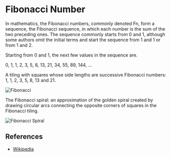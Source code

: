 # Fibonacci Number

In mathematics, the Fibonacci numbers, commonly denoted Fn, form a sequence, the Fibonacci sequence, in which each number is the sum of the two preceding ones. The sequence commonly starts from 0 and 1, although some authors omit the initial terms and start the sequence from 1 and 1 or from 1 and 2. 

Starting from 0 and 1, the next few values in the sequence are.

0, 1, 1, 2, 3, 5, 8, 13, 21, 34, 55, 89, 144, ...

A tiling with squares whose side lengths are successive Fibonacci numbers: 1, 1, 2, 3, 5, 8, 13 and 21.

![Fibonacci](https://upload.wikimedia.org/wikipedia/commons/thumb/1/15/Fibonacci_Squares.svg/300px-Fibonacci_Squares.svg.png)

The Fibonacci spiral: an approximation of the golden spiral created by drawing circular arcs connecting the opposite corners of squares in the Fibonacci tiling.

![Fibonacci Spiral](https://upload.wikimedia.org/wikipedia/commons/thumb/b/b9/Fibonacci_Spiral.svg/300px-Fibonacci_Spiral.svg.png)

## References

- [Wikipedia](https://en.wikipedia.org/wiki/Fibonacci_number)